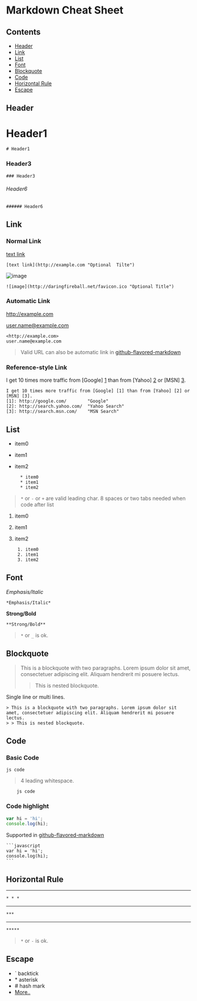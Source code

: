 # Markdown Cheat Sheet <a name="top"></a>

## Contents
* [Header](#header)
* [Link](#link)
* [List](#list)
* [Font](#font)
* [Blockquote](#blockquote)
* [Code](#header)
* [Horizontal Rule](#horizontal)
* [Escape](#escape)

## Header <a name="header"></a>

# Header1
    # Header1

### Header3
    ### Header3

###### Header6
    ###### Header6

## Link <a name="header"></a>

### Normal Link
[text link](http://example.com "Optional Tilte")

    [text link](http://example.com "Optional  Tilte")

![image](http://daringfireball.net/favicon.ico "Optional Title")

    ![image](http://daringfireball.net/favicon.ico "Optional Title")

### Automatic Link
<http://example.com>

user.name@example.com

    <http://example.com>
    user.name@example.com

> Valid URL can also be automatic link in [github-flavored-markdown][gfm]

### Reference-style Link
I get 10 times more traffic from [Google] [1] than from [Yahoo] [2] or [MSN] [3].

[1]: http://google.com/        "Google"
[2]: http://search.yahoo.com/  "Yahoo Search"
[3]: http://search.msn.com/    "MSN Search"

    I get 10 times more traffic from [Google] [1] than from [Yahoo] [2] or [MSN] [3].
    [1]: http://google.com/        "Google"
    [2]: http://search.yahoo.com/  "Yahoo Search"
    [3]: http://search.msn.com/    "MSN Search"

## List <a name="list"></a>
* item0
* item1
* item2

        * item0
        * item1
        * item2

> `*` or `-` or `+` are valid leading char.
> 8 spaces or two tabs needed when code after list

1. item0
2. item1
3. item2

        1. item0
        2. item1
        3. item2


## Font <a name="font"></a>

*Emphasis/Italic*

    *Emphasis/Italic*

**Strong/Bold**

    **Strong/Bold**

> `*` or `_` is ok.

## Blockquote <a name="blockquote"></a>

> This is a blockquote with two paragraphs. Lorem ipsum dolor sit amet, consectetuer adipiscing elit. Aliquam hendrerit mi posuere lectus.
> > This is nested blockquote.

Single line or multi lines.

    > This is a blockquote with two paragraphs. Lorem ipsum dolor sit amet, consectetuer adipiscing elit. Aliquam hendrerit mi posuere lectus.
    > > This is nested blockquote.

## Code <a name="code"></a>

### Basic Code

    js code

> 4 leading whitespace.

        js code

### Code highlight

```javascript
var hi = 'hi';  
console.log(hi);
```

Supported in [github-flavored-markdown][gfm]

    ```javascript
    var hi = 'hi';
    console.log(hi);
    ```

## Horizontal Rule <a name="horizontal"></a>

* * *

    * * *

***

    ***

*****

    *****

> `*` or `-` is ok.


## Escape <a name="escape"></a>

* \`   backtick
* \*   asterisk
* \#   hash mark
* [More..](http://daringfireball.net/projects/markdown/syntax#backslash)

[gfm]: https://github.com/mojombo/github-flavored-markdown "github-flavored-markdown"